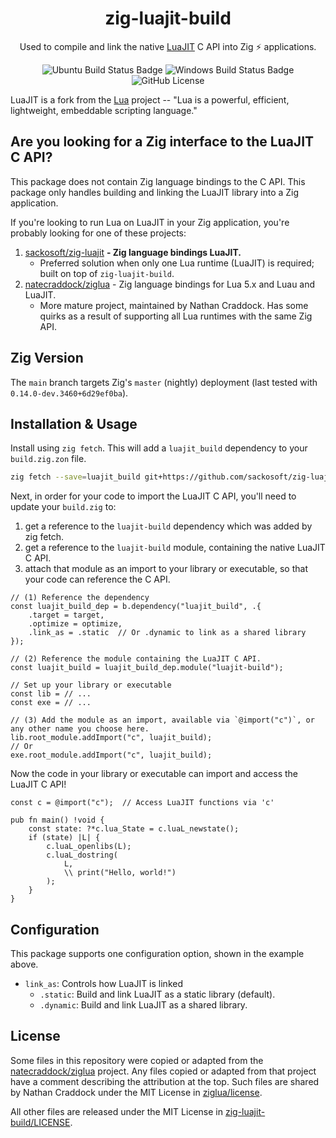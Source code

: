 <div align="center">

# zig-luajit-build

Used to compile and link the native [LuaJIT][LUAJIT] C API into Zig ⚡ applications.

![Ubuntu Build Status Badge](https://img.shields.io/github/actions/workflow/status/sackosoft/zig-luajit-build/build-ubuntu.yml?label=Linux%20Build)
![Windows Build Status Badge](https://img.shields.io/github/actions/workflow/status/sackosoft/zig-luajit-build/build-windows.yml?label=Windows%20Build)
![GitHub License](https://img.shields.io/github/license/sackosoft/zig-luajit-build)

<!--
TODO: Capture attention with a visualization, diagram, demo or other visual placeholder here.
![Placeholder]()
-->

</div>

LuaJIT is a fork from the [Lua][LUA] project -- "Lua is a powerful, efficient, lightweight, embeddable scripting language."

[LUAJIT]: https://luajit.org/index.html
[LUA]: https://www.lua.org/about.html

## Are you looking for a Zig interface to the LuaJIT C API?

This package does not contain Zig language bindings to the C API. This package only handles building and linking the
LuaJIT library into a Zig application.

If you're looking to run Lua on LuaJIT in your Zig application, you're probably looking for one of these projects:

1. [sackosoft/zig-luajit](https://github.com/sackosoft/zig-luajit) **- Zig language bindings LuaJIT.**
    - Preferred solution when only one Lua runtime (LuaJIT) is required;  built on top of `zig-luajit-build`.
2. [natecraddock/ziglua](https://github.com/natecraddock/ziglua) - Zig language bindings for Lua 5.x and Luau and LuaJIT.
    - More mature project, maintained by Nathan Craddock. Has some quirks as a result of supporting all Lua runtimes
      with the same Zig API.

## Zig Version

The `main` branch targets Zig's `master` (nightly) deployment (last tested with `0.14.0-dev.3460+6d29ef0ba`).

## Installation & Usage

Install using `zig fetch`. This will add a `luajit_build` dependency to your `build.zig.zon` file.

```bash
zig fetch --save=luajit_build git+https://github.com/sackosoft/zig-luajit-build
```

Next, in order for your code to import the LuaJIT C API, you'll need to update your `build.zig` to:

1. get a reference to the `luajit-build` dependency which was added by zig fetch.
2. get a reference to the `luajit-build` module, containing the native LuaJIT C API.
3. attach that module as an import to your library or executable, so that your code can reference the C API.

```zig
// (1) Reference the dependency
const luajit_build_dep = b.dependency("luajit_build", .{
    .target = target, 
    .optimize = optimize,
    .link_as = .static  // Or .dynamic to link as a shared library
});

// (2) Reference the module containing the LuaJIT C API.
const luajit_build = luajit_build_dep.module("luajit-build");

// Set up your library or executable
const lib = // ...
const exe = // ...

// (3) Add the module as an import, available via `@import("c")`, or any other name you choose here.
lib.root_module.addImport("c", luajit_build);
// Or
exe.root_module.addImport("c", luajit_build);
```

Now the code in your library or executable can import and access the LuaJIT C API!

```zig
const c = @import("c");  // Access LuaJIT functions via 'c'

pub fn main() !void {
    const state: ?*c.lua_State = c.luaL_newstate();
    if (state) |L| {
        c.luaL_openlibs(L);
        c.luaL_dostring(
            L, 
            \\ print("Hello, world!")
        );
    }
}
```

## Configuration

This package supports one configuration option, shown in the example above.

- `link_as`: Controls how LuaJIT is linked
  - `.static`: Build and link LuaJIT as a static library (default).
  - `.dynamic`: Build and link LuaJIT as a shared library.

## License

Some files in this repository were copied or adapted from the [natecraddock/ziglua](https://github.com/natecraddock/ziglua) project.
Any files copied or adapted from that project have a comment describing the attribution at the top. Such files are shared by Nathan
Craddock under the MIT License in [ziglua/license](https://github.com/natecraddock/ziglua/blob/90dab7e72173709353dcaaa6d911bed7655c030d/license).

All other files are released under the MIT License in [zig-luajit-build/LICENSE](./LICENSE).

